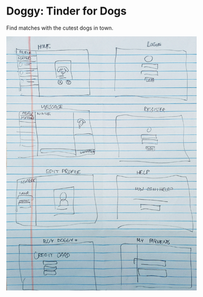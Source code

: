 # Doggy: Tinder for Dogs

Find matches with the cutest dogs in town.

![Doggy Mockups](./docs/mockups.jpg)